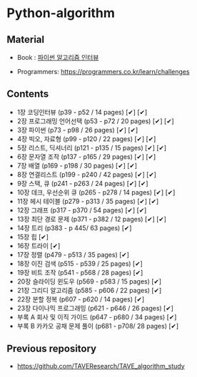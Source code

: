 # Python-algorithm

## Material

- Book : [파이썬 알고리즘 인터뷰](https://github.com/onlybooks/algorithm-interview)
<!-- - 교재 2: [이것이 취업을 위한 코딩 테스트다 with Python](https://github.com/ndb796/python-for-coding-test) -->
- Programmers: https://programmers.co.kr/learn/challenges
<!-- 
## 스케쥴

- https://tall-hardware-692.notion.site/Python-Algorithm-Study-TAVE-ec9a8e62734d4297bdfc54bdf84768bf -->

<!-- ## 목차 (교재2: 이것이 취업을 위한 코딩 테스트다 with Python)

- 
 -->
## Contents

- 1장   코딩인터뷰 (p39 - p52 / 14 pages) [✔] [✔]
- 2장   프로그래밍 언어선택 (p53 - p72 / 20 pages) [✔] [✔]
- 3장   파이썬 (p73 - p98 / 26 pages) [✔] [✔]
- 4장   빅오, 자료형 (p99 - p120 / 22 pages) [✔] [✔]
- 5장   리스트, 딕셔너리 (p121 - p135 / 15 pages) [✔] [✔]
- 6장   문자열 조작 (p137 - p165 / 29 pages) [✔] [✔]
- 7장   배열 (p169 - p198 / 30 pages) [✔] [✔]
- 8장   연결리스트 (p199 - p240 / 42 pages) [✔] [✔]
- 9장   스택, 큐 (p241 - p263 / 24 pages) [✔] [✔]
- 10장   데크, 우선순위 큐 (p265 - p278 / 14 pages) [✔] [✔]
- 11장   헤시 테이블 (p279 - p313 / 35 pages) [✔] [✔]
- 12장   그래프 (p317 - p370 / 54 pages) [✔] [✔]
- 13장   최단 경로 문제 (p371 - p382 / 12 pages) [✔] [✔]
- 14장   트리 (p383 - p 445/ 63 pages) [✔]
- 15장   힙 [✔]
- 16장   트라이 [✔]
- 17장   정렬 (p479 - p513 / 35 pages) [✔]
- 18장   이진 검색 (p515 - p539 / 25 pages) [✔]
- 19장   비트 조작 (p541 - p568 / 28 pages) [✔]
- 20장   슬라이딩 윈도우 (p569 - p583 / 15 pages) [✔]
- 21장   그리디 알고리즘 (p585 - p606 / 22 pages) [✔]
- 22장   분할 정복 (p607 - p620 / 14 pages) [✔]
- 23장   다이나믹 프로그래밍 (p621 - p646 / 26 pages) [✔]
- 부록 A   회사 및 이직 가이드 (p647 - p680 / 34 pages) [✔]
- 부록 B   카카오 공채 문제 풀이 (p681 - p708/ 28 pages) [✔]


## Previous repository

- https://github.com/TAVEResearch/TAVE_algorithm_study
